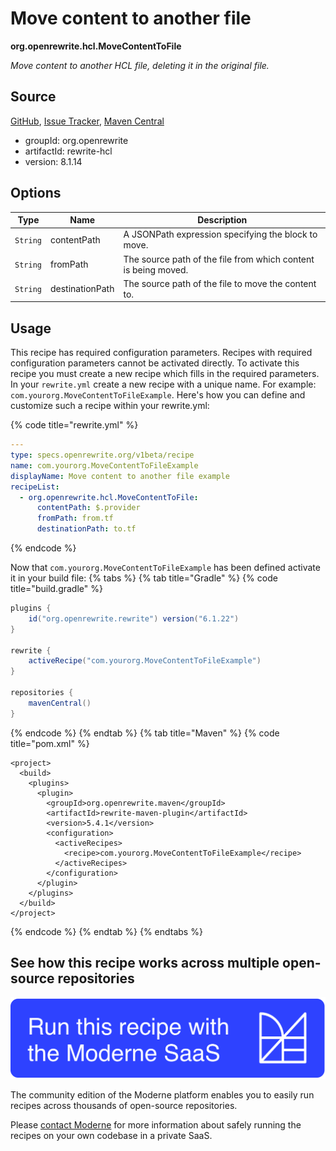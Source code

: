 # Move content to another file

**org.openrewrite.hcl.MoveContentToFile**

_Move content to another HCL file, deleting it in the original file._

## Source

[GitHub](https://github.com/openrewrite/rewrite/blob/main/rewrite-hcl/src/main/java/org/openrewrite/hcl/MoveContentToFile.java), [Issue Tracker](https://github.com/openrewrite/rewrite/issues), [Maven Central](https://central.sonatype.com/artifact/org.openrewrite/rewrite-hcl/8.1.14/jar)

* groupId: org.openrewrite
* artifactId: rewrite-hcl
* version: 8.1.14

## Options

| Type | Name | Description |
| -- | -- | -- |
| `String` | contentPath | A JSONPath expression specifying the block to move. |
| `String` | fromPath | The source path of the file from which content is being moved. |
| `String` | destinationPath | The source path of the file to move the content to. |


## Usage

This recipe has required configuration parameters. Recipes with required configuration parameters cannot be activated directly. To activate this recipe you must create a new recipe which fills in the required parameters. In your `rewrite.yml` create a new recipe with a unique name. For example: `com.yourorg.MoveContentToFileExample`.
Here's how you can define and customize such a recipe within your rewrite.yml:

{% code title="rewrite.yml" %}
```yaml
---
type: specs.openrewrite.org/v1beta/recipe
name: com.yourorg.MoveContentToFileExample
displayName: Move content to another file example
recipeList:
  - org.openrewrite.hcl.MoveContentToFile:
      contentPath: $.provider
      fromPath: from.tf
      destinationPath: to.tf
```
{% endcode %}

Now that `com.yourorg.MoveContentToFileExample` has been defined activate it in your build file:
{% tabs %}
{% tab title="Gradle" %}
{% code title="build.gradle" %}
```groovy
plugins {
    id("org.openrewrite.rewrite") version("6.1.22")
}

rewrite {
    activeRecipe("com.yourorg.MoveContentToFileExample")
}

repositories {
    mavenCentral()
}
```
{% endcode %}
{% endtab %}
{% tab title="Maven" %}
{% code title="pom.xml" %}
```markup
<project>
  <build>
    <plugins>
      <plugin>
        <groupId>org.openrewrite.maven</groupId>
        <artifactId>rewrite-maven-plugin</artifactId>
        <version>5.4.1</version>
        <configuration>
          <activeRecipes>
            <recipe>com.yourorg.MoveContentToFileExample</recipe>
          </activeRecipes>
        </configuration>
      </plugin>
    </plugins>
  </build>
</project>
```
{% endcode %}
{% endtab %}
{% endtabs %}

## See how this recipe works across multiple open-source repositories

[![Moderne Link Image](/.gitbook/assets/ModerneRecipeButton.png)](https://app.moderne.io/recipes/org.openrewrite.hcl.MoveContentToFile)

The community edition of the Moderne platform enables you to easily run recipes across thousands of open-source repositories.

Please [contact Moderne](https://moderne.io/product) for more information about safely running the recipes on your own codebase in a private SaaS.
